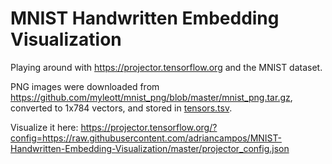 # MNIST Handwritten Embedding Visualization

Playing around with https://projector.tensorflow.org and the MNIST dataset.

PNG images were downloaded from https://github.com/myleott/mnist_png/blob/master/mnist_png.tar.gz, converted to 1x784 vectors, and stored in [tensors.tsv](/tensors.tsv).

Visualize it here: https://projector.tensorflow.org/?config=https://raw.githubusercontent.com/adriancampos/MNIST-Handwritten-Embedding-Visualization/master/projector_config.json
